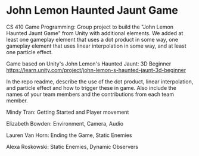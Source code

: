 # John Lemon Haunted Jaunt Game
CS 410 Game Programming: Group project to build the "John Lemon Haunted Jaunt Game" from Unity with additional elements. We added at least one gameplay element that uses a dot product in some way, one gameplay element that uses linear interpolation in some way, and at least one particle effect.

Game based on Unity's John Lemon's Haunted Jaunt: 3D Beginner https://learn.unity.com/project/john-lemon-s-haunted-jaunt-3d-beginner

In the repo readme, describe the use of the dot 
product, linear interpolation, and particle effect and how to trigger these in game. Also include 
the names of your team members and the contributions from each team member.

Mindy Tran: Getting Started and Player movement

Elizabeth Bowden: Environment, Camera, Audio

Lauren Van Horn: Ending the Game, Static Enemies

Alexa Roskowski: Static Enemies, Dynamic Observers
